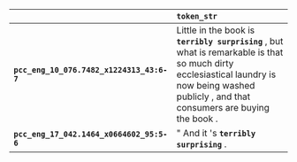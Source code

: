 |                                           | `token_str`                                                                                                                                                                                     |
|:------------------------------------------|:------------------------------------------------------------------------------------------------------------------------------------------------------------------------------------------------|
| **`pcc_eng_10_076.7482_x1224313_43:6-7`** | Little in the book is __``terribly surprising``__ , but what is remarkable is that so much dirty ecclesiastical laundry is now being washed publicly , and that consumers are buying the book . |
| **`pcc_eng_17_042.1464_x0664602_95:5-6`** | " And it 's __``terribly surprising``__ .                                                                                                                                                       |